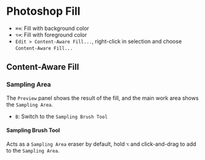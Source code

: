 # Photoshop Fill

- `⌘⌫`: Fill with background color
- `⌥⌫`: Fill with foreground color
- `Edit > Content-Aware Fill...`, right-click in selection and choose `Content-Aware Fill...`

## Content-Aware Fill

### Sampling Area

The `Preview` panel shows the result of the fill, and the main work area shows the `Sampling Area`.

- `B`: Switch to the `Sampling Brush Tool`

#### Sampling Brush Tool

Acts as a `Sampling Area` eraser by default, hold `⌥` and click-and-drag to add to the `Sampling Area`.
